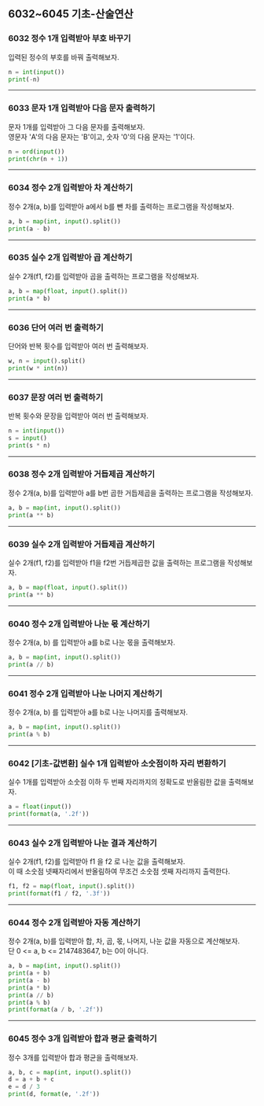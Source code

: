 ## 6032~6045 기초-산술연산

### 6032 정수 1개 입력받아 부호 바꾸기

입력된 정수의 부호를 바꿔 출력해보자.

```python
n = int(input())
print(-n)
```

---

### 6033 문자 1개 입력받아 다음 문자 출력하기

문자 1개를 입력받아 그 다음 문자를 출력해보자.  
영문자 'A'의 다음 문자는 'B'이고, 숫자 '0'의 다음 문자는 '1'이다.

```python
n = ord(input())
print(chr(n + 1))
```

---

### 6034 정수 2개 입력받아 차 계산하기

정수 2개(a, b)를 입력받아 a에서 b를 뺀 차를 출력하는 프로그램을 작성해보자.

```python
a, b = map(int, input().split())
print(a - b)
```

---

### 6035 실수 2개 입력받아 곱 계산하기

실수 2개(f1, f2)를 입력받아 곱을 출력하는 프로그램을 작성해보자.

```python
a, b = map(float, input().split())
print(a * b)
```

---

### 6036 단어 여러 번 출력하기

단어와 반복 횟수를 입력받아 여러 번 출력해보자.

```python
w, n = input().split()
print(w * int(n))
```

---

### 6037 문장 여러 번 출력하기

반복 횟수와 문장을 입력받아 여러 번 출력해보자.

```python
n = int(input())
s = input()
print(s * n)
```

---

### 6038 정수 2개 입력받아 거듭제곱 계산하기

정수 2개(a, b)를 입력받아 a를 b번 곱한 거듭제곱을 출력하는 프로그램을 작성해보자.

```python
a, b = map(int, input().split())
print(a ** b)
```

---

### 6039 실수 2개 입력받아 거듭제곱 계산하기

실수 2개(f1, f2)를 입력받아 f1을 f2번 거듭제곱한 값을 출력하는 프로그램을 작성해보자.

```python
a, b = map(float, input().split())
print(a ** b)
```

---

### 6040 정수 2개 입력받아 나눈 몫 계산하기

정수 2개(a, b) 를 입력받아 a를 b로 나눈 몫을 출력해보자.

```python
a, b = map(int, input().split())
print(a // b)
```

---

### 6041 정수 2개 입력받아 나눈 나머지 계산하기

정수 2개(a, b) 를 입력받아 a를 b로 나눈 나머지를 출력해보자.

```python
a, b = map(int, input().split())
print(a % b)

```

---

### 6042 [기초-값변환] 실수 1개 입력받아 소숫점이하 자리 변환하기

실수 1개를 입력받아 소숫점 이하 두 번째 자리까지의 정확도로 반올림한 값을 출력해보자.

```python
a = float(input())
print(format(a, '.2f'))
```

---

### 6043 실수 2개 입력받아 나눈 결과 계산하기

실수 2개(f1, f2)를 입력받아 f1 을 f2 로 나눈 값을 출력해보자.  
이 때 소숫점 넷째자리에서 반올림하여 무조건 소숫점 셋째 자리까지 출력한다.

```python
f1, f2 = map(float, input().split())
print(format(f1 / f2, '.3f'))
```

---

### 6044 정수 2개 입력받아 자동 계산하기

정수 2개(a, b)를 입력받아 합, 차, 곱, 몫, 나머지, 나눈 값을 자동으로 계산해보자.  
단 0 <= a, b <= 2147483647, b는 0이 아니다.

```python
a, b = map(int, input().split())
print(a + b)
print(a - b)
print(a * b)
print(a // b)
print(a % b)
print(format(a / b, '.2f'))
```

---

### 6045 정수 3개 입력받아 합과 평균 출력하기

정수 3개를 입력받아 합과 평균을 출력해보자.

```python
a, b, c = map(int, input().split())
d = a + b + c
e = d / 3
print(d, format(e, '.2f'))
```
